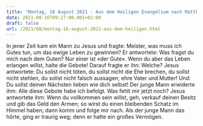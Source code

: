 ```yaml
---
title: 'Montag, 16 August 2021 : Aus dem Heiligen Evangelium nach Matthäus - Mt 19,16-22.'
date: 2021-08-16T09:27:00.001+02:00
draft: false
url: /2021/08/montag-16-august-2021-aus-dem-heiligen.html
---
```


In jener Zeit kam ein Mann zu Jesus und fragte: Meister, was muss ich Gutes tun, um das ewige Leben zu gewinnen? Er antwortete: Was fragst du mich nach dem Guten? Nur einer ist «der Gute». Wenn du aber das Leben erlangen willst, halte die Gebote! Darauf fragte er ihn: Welche? Jesus antwortete: Du sollst nicht töten, du sollst nicht die Ehe brechen, du sollst nicht stehlen, du sollst nicht falsch aussagen; ehre Vater und Mutter! Und: Du sollst deinen Nächsten lieben wie dich selbst! Der junge Mann erwiderte ihm: Alle diese Gebote habe ich befolgt. Was fehlt mir jetzt noch? Jesus antwortete ihm: Wenn du vollkommen sein willst, geh, verkauf deinen Besitz und gib das Geld den Armen; so wirst du einen bleibenden Schatz im Himmel haben; dann komm und folge mir nach. Als der junge Mann das hörte, ging er traurig weg; denn er hatte ein großes Vermögen.
